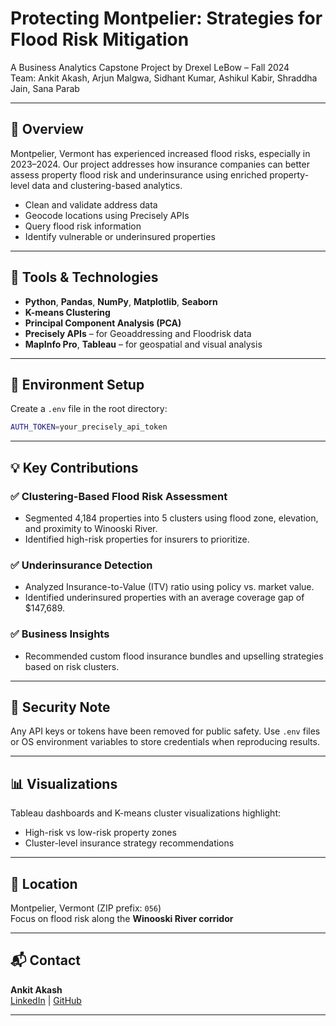 # Protecting Montpelier: Strategies for Flood Risk Mitigation

A Business Analytics Capstone Project by Drexel LeBow – Fall 2024  
Team: Ankit Akash, Arjun Malgwa, Sidhant Kumar, Ashikul Kabir, Shraddha Jain, Sana Parab

---

## 📌 Overview

Montpelier, Vermont has experienced increased flood risks, especially in 2023–2024. Our project addresses how insurance companies can better assess property flood risk and underinsurance using enriched property-level data and clustering-based analytics.

- Clean and validate address data
- Geocode locations using Precisely APIs
- Query flood risk information
- Identify vulnerable or underinsured properties

---

## 🧰 Tools & Technologies
- **Python**, **Pandas**, **NumPy**, **Matplotlib**, **Seaborn**
- **K-means Clustering**
- **Principal Component Analysis (PCA)**
- **Precisely APIs** – for Geoaddressing and Floodrisk data
- **MapInfo Pro**, **Tableau** – for geospatial and visual analysis

---

## 🔐 Environment Setup

Create a `.env` file in the root directory:

```bash
AUTH_TOKEN=your_precisely_api_token
```
---

## 💡 Key Contributions

### ✅ Clustering-Based Flood Risk Assessment
- Segmented 4,184 properties into 5 clusters using flood zone, elevation, and proximity to Winooski River.
- Identified high-risk properties for insurers to prioritize.

### ✅ Underinsurance Detection
- Analyzed Insurance-to-Value (ITV) ratio using policy vs. market value.
- Identified underinsured properties with an average coverage gap of $147,689.

### ✅ Business Insights
- Recommended custom flood insurance bundles and upselling strategies based on risk clusters.

---

## 🔐 Security Note
Any API keys or tokens have been removed for public safety. Use `.env` files or OS environment variables to store credentials when reproducing results.

---

## 📊 Visualizations
Tableau dashboards and K-means cluster visualizations highlight:
- High-risk vs low-risk property zones
- Cluster-level insurance strategy recommendations

---

## 📍 Location
Montpelier, Vermont (ZIP prefix: `056`)  
Focus on flood risk along the **Winooski River corridor**

---

## 📬 Contact
**Ankit Akash**  
[LinkedIn](https://www.linkedin.com/in/ankit-akash) | [GitHub](https://github.com/AnkitAkash)

---

